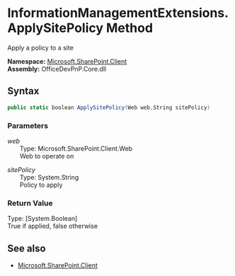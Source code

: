 # InformationManagementExtensions.ApplySitePolicy Method  
Apply a policy to a site  

**Namespace:** [Microsoft.SharePoint.Client](Microsoft.SharePoint.Client.md)  
**Assembly:** OfficeDevPnP.Core.dll  
## Syntax
```C#
public static boolean ApplySitePolicy(Web web,String sitePolicy)
```
### Parameters
*web*  
&emsp;&emsp;Type: Microsoft.SharePoint.Client.Web  
&emsp;&emsp;Web to operate on  
  
*sitePolicy*  
&emsp;&emsp;Type: System.String  
&emsp;&emsp;Policy to apply  
  
### Return Value
Type: [System.Boolean]  
True if applied, false otherwise

## See also
- [Microsoft.SharePoint.Client](Microsoft.SharePoint.Client.md)
